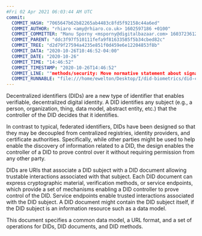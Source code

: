 ```yaml
---
#Fri 02 Apr 2021 06:03:44 AM UTC
commit:
  COMMIT_HASH: "7065647b62b82265ab4483c8fd5f92158c44a6ed"
  COMMIT_AUTHOR: "rhiaro <amy@rhiaro.co.uk> 1602597186 +0100"
  COMMIT_COMMITTER: "Manu Sporny <msporny@digitalbazaar.com> 1603723612 -0400"
  COMMIT_PARENT: "ddc3f97f510111fefa9f81633585f5b34cbed82c"
  COMMIT_TREE: "d2d79f27594a4235e851f0d459e6e12204853f8b"
  COMMIT_DATA: "2020-10-26T10:46:52-04:00"
  COMMIT_DATE: "2020-10-26"
  COMMIT_TIME: "14:46:52"
  COMMIT_TIMESTAMP: "2020-10-26T14:46:52"
  COMMIT_LINE: ""methods/security: Move normative statement about signatures from Security Considerations to Methods (#384) and fix spacing"
  COMMIT_RUNNABLE: "file:///home/ewelton/Desktop/I/did-biometrics/did-core-dataset/analysis/gitinfo/7065647b62b82265ab4483c8fd5f92158c44a6ed/snapshot/index.html"
---
```


<section id="abstract">
<p>
<a>Decentralized identifiers</a> (DIDs) are a new type of identifier that
enables verifiable, decentralized digital identity. A <a>DID</a> identifies any
subject (e.g., a person, organization, thing, data model, abstract entity, etc.)
that the controller of the <a>DID</a> decides that it identifies.

In contrast to typical, federated identifiers, DIDs have been designed
so that they may be decoupled from centralized registries, identity providers,
and certificate authorities. Specifically, while other parties might be used
to help enable the discovery of information related to a <a>DID</a>,
the design enables the controller of a <a>DID</a> to prove control over it
without requiring permission from any other party.

<a>DID</a>s are URIs that associate a <a>DID subject</a> with a <a>DID
document</a> allowing trustable interactions associated with that subject.
Each <a>DID document</a> can express cryptographic material, verification
methods, or <a>service endpoints</a>, which provide a set of mechanisms
enabling a <a>DID controller</a> to prove control of the <a>DID</a>.
<a>Service endpoints</a> enable trusted interactions associated with the
<a>DID subject</a>. A <a>DID document</a> might contain the <a>DID subject</a>
itself, if the <a>DID subject</a> is an information resource such as a data model.
    </p>
<p>
This document specifies a common data model, a URL format, and a set of
operations for <a>DIDs</a>, <a>DID documents</a>, and <a>DID methods</a>.
    </p>
</section>
